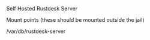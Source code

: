 Self Hosted Rustdesk Server

Mount points (these should be mounted outside the jail)

/var/db/rustdesk-server
